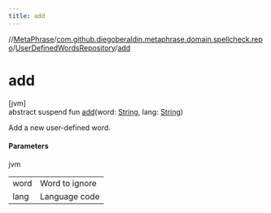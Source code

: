 ```yaml
---
title: add
---
```

//[MetaPhrase](../../../index.html)/[com.github.diegoberaldin.metaphrase.domain.spellcheck.repo](../index.html)/[UserDefinedWordsRepository](index.html)/[add](add.html)



# add



[jvm]\
abstract suspend fun [add](add.html)(word: [String](https://kotlinlang.org/api/latest/jvm/stdlib/kotlin/-string/index.html), lang: [String](https://kotlinlang.org/api/latest/jvm/stdlib/kotlin/-string/index.html))



Add a new user-defined word.



#### Parameters


jvm

| | |
|---|---|
| word | Word to ignore |
| lang | Language code |




